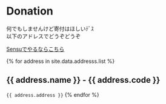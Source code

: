 # Donation

何でもしませんけど寄付はほしいﾃﾞｽ  
以下のアドレスでどうぞどうぞ

[Sensuでやるならこちら](https://shinoharata.github.io/TipSensuWithTwitter/?name=uesitananame55)

{% for address in site.data.addresss.list %}
## {{ address.name }} - {{ address.code }}
`{{ address.address }}`
{% endfor %}